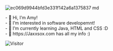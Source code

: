 ![ec069d9944bfd3e331f142a6a1375837 md](https://user-images.githubusercontent.com/114475454/216034622-35d492ee-e746-4733-82bd-34ee7e0fb148.gif)


 <p text align=right;>
- 👋 Hi, I’m Amy! <br>
- 👀 I’m interested in software developemnt! <br>
- 🌱 I’m currently learning Java, HTML and CSS :D <br>
- 💞️ https://Jaxxsox.com has all my info :) <br>
 
 </p>



![Visitor](https://visitor-badge.laobi.icu/badge?page_id=amyol04.School-work)
